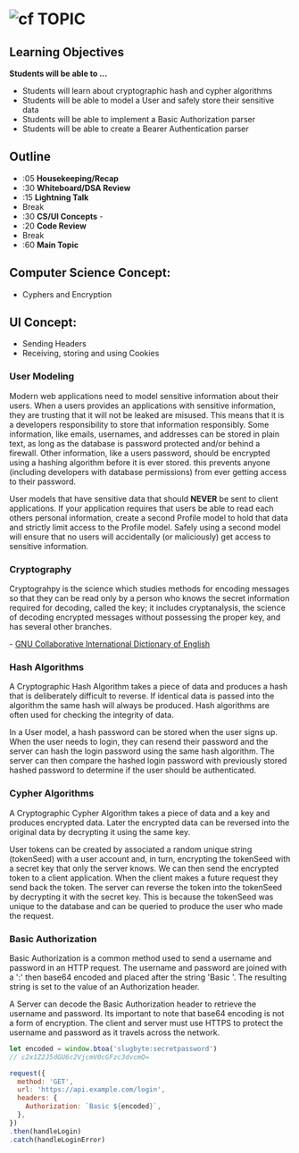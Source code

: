 ![cf](http://i.imgur.com/7v5ASc8.png) TOPIC
============================================

## Learning Objectives

**Students will be able to ...**
* Students will learn about cryptographic hash and cypher algorithms
* Students will be able to model a User and safely store their sensitive data
* Students will be able to implement a Basic Authorization parser
* Students will be able to create a Bearer Authentication parser

## Outline
* :05 **Housekeeping/Recap**
* :30 **Whiteboard/DSA Review**
* :15 **Lightning Talk**
* Break
* :30 **CS/UI Concepts** -
* :20 **Code Review**
* Break
* :60 **Main Topic**

## Computer Science Concept:
* Cyphers and Encryption

## UI Concept:
* Sending Headers
* Receiving, storing and using Cookies

### User Modeling
Modern web applications need to model sensitive information about their users. When a users provides an applications with sensitive information, they are trusting that it will not be leaked are misused. This means that it is a developers responsibility to store that information responsibly. Some information, like emails, usernames, and addresses can be stored in plain text, as long as the database is password protected and/or behind a firewall. Other information, like a users password, should be encrypted using a hashing algorithm before it is ever stored. this prevents anyone (including developers with database permissions) from ever getting access to their password.

User models that have sensitive data that should **NEVER** be sent to client applications. If your application requires that users be able to read each others personal information, create a second Profile model to hold that data and strictly limit access to the Profile model. Safely using a second model will ensure that no users will accidentally (or maliciously) get access to sensitive information.

### Cryptography
Cryptograhpy is the science which studies methods for encoding messages so that they can be read only by a person who knows the secret information required for decoding, called the key; it includes cryptanalysis, the science of decoding encrypted messages without possessing the proper key, and has several other branches.

\- [GNU Collaborative International Dictionary of English](http://gcide.gnu.org.ua)

### Hash Algorithms
A Cryptographic Hash Algorithm takes a piece of data and produces a hash that is deliberately difficult to reverse. If identical data is passed into the algorithm the same hash will always be produced. Hash algorithms are often used for checking the integrity of data.

In a User model, a hash password can be stored when the user signs up. When the user needs to login, they can resend their password and the server can hash the login password using the same hash algorithm. The server can then compare the hashed login password with previously stored hashed password to determine if the user should be authenticated.

### Cypher Algorithms
A Cryptographic Cypher Algorithm takes a piece of data and a key and produces encrypted data. Later the encrypted data can be reversed into the original data by decrypting it using the same key.

User tokens can be created by associated a random unique string (tokenSeed) with a user account and, in turn, encrypting the tokenSeed with a secret key that only the server knows. We can then send the encrypted token to a client application. When the client makes a future request they send back the token. The server can reverse the token into the tokenSeed by decrypting it with the secret key. This is because the tokenSeed was unique to the database and can be queried to produce the user who made the request.

### Basic Authorization
Basic Authorization is a common method used to send a username and password in an HTTP request. The username and password are joined with a ':' then base64 encoded and placed after the string 'Basic '. The resulting string is set to the value of an Authorization header.

A Server can decode the Basic Authorization header to retrieve the username and password. Its important to note that base64 encoding is not a form of encryption. The client and server must use HTTPS to protect the username and password as it travels across the network.

``` javascript
let encoded = window.btoa('slugbyte:secretpassword')
// c2x1Z2J5dGU6c2VjcmV0cGFzc3dvcmQ=

request({
  method: 'GET',
  url: 'https://api.example.com/login',
  headers: {
    Authorization: `Basic ${encoded}`,
  },
})
.then(handleLogin)
.catch(handleLoginError)
```
